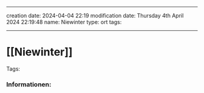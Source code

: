 
---
creation date: 2024-04-04 22:19 
modification date: Thursday 4th April 2024 22:19:48 
name: Niewinter
type: ort
tags:

--- 

# [[Niewinter]]

Tags: 

### Informationen:
